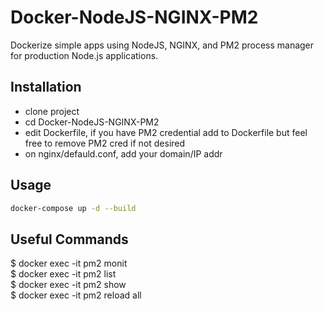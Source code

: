 # Docker-NodeJS-NGINX-PM2
Dockerize simple apps using NodeJS, NGINX, and PM2  process manager for production Node.js applications.

## Installation
   - clone project
   - cd Docker-NodeJS-NGINX-PM2
   - edit Dockerfile, if you have PM2 credential add to Dockerfile but feel free to remove PM2 cred if not desired
   - on nginx/defauld.conf, add your domain/IP addr

## Usage
```bash
docker-compose up -d --build
```

## Useful Commands
$ docker exec -it <container-id> pm2 monit  
$ docker exec -it <container-id> pm2 list 	 
$ docker exec -it <container-id> pm2 show  
$ docker exec -it <container-id> pm2 reload all 	 
